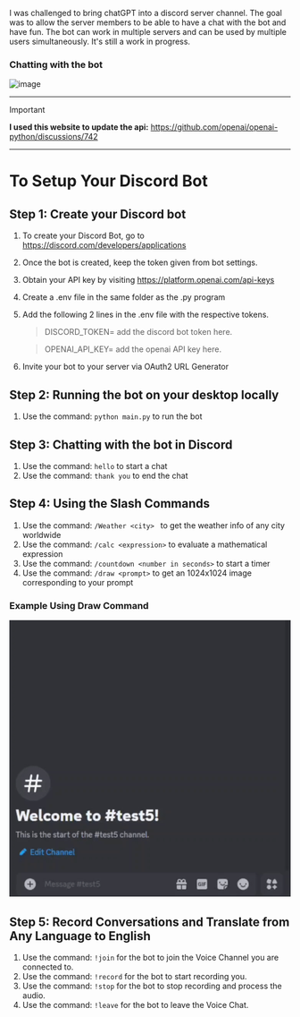 
 I was challenged to bring chatGPT into a discord server channel.
 The goal was to allow the server members to be able to have a chat with the bot and have fun.
 The bot can work in multiple servers and can be used by multiple users simultaneously.
 It's still a work in progress.

### Chatting with the bot
![image](https://github.com/MassoudIb/Discord-Bot--A-Personal-Project/blob/7c3b6c1fb2c933a92df331df10f5d45f1cbce31f/GIFS/hello_Conversation.gif)

---
> [!IMPORTANT]
> **I used this website to update the api:**
> https://github.com/openai/openai-python/discussions/742

---
# To Setup Your Discord Bot
## Step 1: Create your Discord bot

1. To create your Discord Bot, go to https://discord.com/developers/applications
2. Once the bot is created, keep the token given from bot settings.
3. Obtain your API key by visiting https://platform.openai.com/api-keys
4. Create a .env file in the same folder as the .py program
5. Add the following 2 lines in the .env file with the respective tokens.
   > DISCORD_TOKEN= add the discord bot token here.

   > OPENAI_API_KEY= add the openai API key here.
6. Invite your bot to your server via OAuth2 URL Generator

## Step 2: Running the bot on your desktop locally
1. Use the command: `python main.py` to run the bot


## Step 3: Chatting with the bot in Discord
1. Use the command: `hello` to start a chat
2. Use the command: `thank you` to end the chat

## Step 4: Using the Slash Commands
1. Use the command: `/Weather <city> ` to get the weather info of any city worldwide
2. Use the command: `/calc <expression>` to evaluate a mathematical expression
3. Use the command: `/countdown <number in seconds>` to start a timer
4. Use the command: `/draw <prompt>` to get an 1024x1024 image corresponding to your prompt

### Example Using Draw Command
![image](https://github.com/MassoudIb/Discord-Bot--A-Personal-Project/blob/7c3b6c1fb2c933a92df331df10f5d45f1cbce31f/GIFS/cat_drawing.gif)

## Step 5: Record Conversations and Translate from Any Language to English
1. Use the command: `!join` for the bot to join the Voice Channel you are connected to.
2. Use the command: `!record` for the bot to start recording you.
3. Use the command: `!stop` for the bot to stop recording and process the audio.
4. Use the command: `!leave` for the bot to leave the Voice Chat.